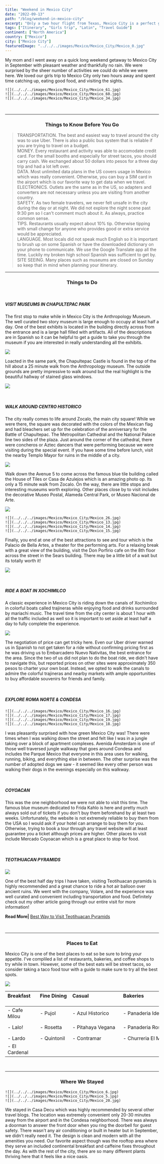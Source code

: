 ```yaml
---
title: "Weekend in Mexico City"
date: "2022-09-13"
path: "/blog/weekend-in-mexico-city"
excerpt: "Only a two hour flight from Texas, Mexico City is a perfect getaway with several great attractions from food to museums to city exploring that will keep you busy."
tags: ["Itinerary", "Girls trip", "Latin", "Travel Guide"]
continent: ["North America"]
country: ["Mexico"]
city: ["Mexico City"]
featuredImage: "../../../images/Mexico/Mexico_City/Mexico_0.jpg"
---
```



My mom and I went away on a quick long weekend getaway to Mexico City in September with pleasant weather and thankfully no rain. We were surprised by the sheer number of activities we could do while we were here. We loved our girls trip to Mexico City only two hours away and spent time catching up, eating good food, and visiting the sights.

```grid|3|
![](../../../images/Mexico/Mexico_City/Mexico_61.jpg)
![](../../../images/Mexico/Mexico_City/Mexico_60.jpg)
![](../../../images/Mexico/Mexico_City/Mexico_34.jpg)
```

&nbsp;

****
### <center> **Things to Know Before You Go**


>TRANSPORTATION. The best and easiest way to travel around the city was to use Uber. There is also a public bus system that is reliable if you are trying to travel on a budget.     
>MONEY. Every restaurant and activity was able to accomodate credit card. For the small booths and especially for street tacos, you should carry cash. We exchanged about 50 dollars into pesos for a three day trip and had a lot left over.  
>DATA. Most unlimited data plans in the US covers usage in Mexico which was really convenient. Otherwise, you can buy a SIM card in the airport which is our favorite way to get data when we travel.    
>ELECTRONICS. Outlets are the same as in the US, so adapters and converters are not necessary unless you are visiting from another country.  
>SAFETY. As two female travelers, we never felt unsafe in the city during the day or at night. We did not explore the night scene past 9:30 pm so I can't comment much about it. As always, practice common sense.  
>TIPS. Restaurants usually expect about 10% tip. Otherwise tipping with small change for anyone who provides good or extra service would be appreciated.  
>LANGUAGE. Most locals did not speak much English so it is important to brush up on some Spanish or have the downloaded dictionary on your phone to communicate. We use the Google Translate app all the time. Luckily my broken high school Spanish was sufficient to get by.  
>SITE SEEING. Many places such as museums are closed on Sunday so keep that in mind when planning your itinerary.  


***
### <center> **Things to Do**	

&nbsp;

##### **VISIT MUSEUMS IN CHAPULTEPAC PARK**

The first stop to make while in Mexico City is the Anthropology Museum. The well curated two story museum is large enough to occupy at least half a day. One of the best exhibits is located in the building directly across from the entrance and is a large hall filled with artifacts. All of the descriptions are in Spanish so it can be helpful to get a guide to take you through the museum if you are interested in really understanding all the exhibits. 

![](../../../images/Mexico/Mexico_City/Mexico_7.jpg) 

Loacted in the same park, the Chapultepac Castle is found in the top of the hill about a 25 minute walk from the Anthropology museum. The outside grounds are pretty impressive to walk around but the real highlight is the beautiful hallway of stained glass windows. 

![](../../../images/Mexico/Mexico_City/Mexico_33.jpg) 

&nbsp;

##### **WALK AROUND CENTRO HISTORICO**

The city really comes to life around Zocalo, the main city square! While we were there, the square was decorated with the colors of the Mexican flag and had bleachers set up for the celebration of the anniversary for the Battle of Chapultepac. The Metropolitan Cathedral and the National Palace line two sides of the plaza. Just around the corner of the cathedral, there were concheros or Aztec dancers that were performing because we were visiting during the special event. If you have some time before lunch, visit the nearby Templo Mayor for ruins in the middle of a city.

![](../../../images/Mexico/Mexico_City/Mexico_23.jpg)  

Walk down the Avenue 5 to come across the famous blue tile building called the House of Tiles or Casa de Azulejos which is an amazing photo op. Its only a 15 minute walk from Zocalo. On the way, there are little stops and interesting museums worth exploring. Other places close by to visit includes the decorative Museo Postal, Alameda Central Park, or Museo Nacional de Arte.

![](../../../images/Mexico/Mexico_City/Mexico_25.jpg)  

```grid|2|
![](../../../images/Mexico/Mexico_City/Mexico_26.jpg) 
![](../../../images/Mexico/Mexico_City/Mexico_13.jpg)
![](../../../images/Mexico/Mexico_City/Mexico_14.jpg) 
![](../../../images/Mexico/Mexico_City/Mexico_15.jpg)  
```

Finally, you end at one of the best attractions to see and tour which is the Palacio de Bella Artes, a theater for the performing arts. For a relaxing break with a great view of the building, visit the Don Porfirio cafe on the 8th floor across the street in the Sears building. There may be a little bit of a wait but its totally worth it!

![](../../../images/Mexico/Mexico_City/Mexico_0.jpg) 

&nbsp;

##### **RIDE A BOAT IN XOCHIMILCO**

A classic experience in Mexico City is riding down the canals of Xochimilco in colorful boats called trajineras while enjoying food and drinks surrounded by mariachi music. The travel time from the city center is about 1 hour with all the traffic included as well so it is important to set aside at least half a day to fully complete the experience. 

![](../../../images/Mexico/Mexico_City/Mexico_10.jpg)  

The negotiation of price can get tricky here. Even our Uber driver warned us in Spanish to not get taken for a ride without confirming pricing first as he was driving us to Embarcadero Nuevo Nativitas, the best entrance for the area. Since the two of us did not plan to do the boat ride, we didn't have to navigate this, but reported prices on other sites were approximately 350 pesos to charter your own boat. Instead, we opted to walk the canals to admire the colorful trajineras and nearby markets with ample opportunities to buy affordable souvenirs for friends and family. 

&nbsp;

##### **EXPLORE ROMA NORTE & CONDESA**

```grid|2|
![](../../../images/Mexico/Mexico_City/Mexico_16.jpg) 
![](../../../images/Mexico/Mexico_City/Mexico_17.jpg)
![](../../../images/Mexico/Mexico_City/Mexico_19.jpg) 
![](../../../images/Mexico/Mexico_City/Mexico_18.jpg)  
```
I was pleasantly surprised with how green Mexico City was! There were times when I was walking down the street and felt like I was in a jungle taking over a block of apartment complexes. Avenida Ámsterdam is one of those well traversed jungle walkway that goes around Condesa and includes the Parque Mexico that everyone in this area uses for walking, running, biking, and everything else in between. The other surprise was the number of adopted dogs we saw - it seemed like every other person was walking their dogs in the evenings especially on this walkway.

&nbsp;

##### **COYOACAN**  
This was the one neighborhood we were not able to visit this time. The famous blue museum dedicated to Frida Kahlo is here and pretty much always sold out of tickets if you don't buy them beforehand by at least two weeks. Unfortunately, the website is not extremely reliable to buy them from the USA so I would ask if your hotel can arrange to buy them for you. Otherwise, trying to book a tour through any travel website will at least guarantee you a ticket although prices are higher. Other places to visit include Mercado Coyoacan which is a great place to stop for food.

&nbsp;

##### **TEOTIHUACAN PYRAMIDS**

![](../../../images/Mexico/Mexico_City/Mexico_1.jpg)  

One of the best half day trips I have taken, visiting Teotihuacan pyramids is highly recommended and a great chance to ride a hot air balloon over ancient ruins. We went with the company, Volare, and the experience was well curated and convenient including transportation and food. Definitely check out my other article going through our entire visit for more information!

**Read More|** [Best Way to Visit Teotihuacan Pyramids](/blog/best-way-to-visit-teotihuacan)

&nbsp;

***
### <center> **Places to Eat**	

Mexico City is one of the best places to eat so be sure to bring your appetite. I've compliled a list of restaurants, bakeries, and coffee shops to try while in town. However, some of the best eats will be street tacos, so consider taking a taco food tour with a guide to make sure to try all the best spots.

![](../../../images/Mexico/Mexico_City/Mexico_55.jpg)  

| **Breakfast** &nbsp;&nbsp;&nbsp;&nbsp;&nbsp;&nbsp;&nbsp;&nbsp;&nbsp;&nbsp;&nbsp;&nbsp;&nbsp;&nbsp;&nbsp;&nbsp;&nbsp;&nbsp;&nbsp;&nbsp;&nbsp; | **Fine Dining** &nbsp;&nbsp;&nbsp;&nbsp;&nbsp;&nbsp;&nbsp;&nbsp;&nbsp;&nbsp;&nbsp;&nbsp;&nbsp;&nbsp;&nbsp;&nbsp;&nbsp;&nbsp;&nbsp;&nbsp;&nbsp;| **Casual** &nbsp;&nbsp;&nbsp;&nbsp;&nbsp;&nbsp;&nbsp;&nbsp;&nbsp;&nbsp;&nbsp;&nbsp;&nbsp;&nbsp;&nbsp;&nbsp;&nbsp;&nbsp;&nbsp;&nbsp;&nbsp;&nbsp;&nbsp;&nbsp;&nbsp;&nbsp;&nbsp;&nbsp;&nbsp;&nbsp;&nbsp;&nbsp;&nbsp;&nbsp;&nbsp;| **Bakeries** &nbsp;&nbsp;&nbsp;&nbsp;&nbsp;&nbsp;&nbsp;&nbsp;&nbsp;&nbsp;&nbsp;&nbsp;&nbsp;&nbsp;&nbsp;&nbsp;&nbsp;&nbsp;&nbsp;&nbsp;&nbsp;&nbsp;&nbsp;&nbsp;&nbsp;&nbsp;&nbsp;&nbsp;&nbsp;&nbsp;&nbsp;&nbsp;&nbsp;&nbsp;&nbsp;&nbsp;&nbsp;|**Coffee Shops** |  
|:--------|:-----------|:------------|:--------|:--------------|
| - Cafe Milou | - Pujol | - Azul Historico | - Panaderia Ideal | - Chiquito |     
| - Lalo! | - Rosetta | - Pitahaya Vegana | - Panaderia Rosetta | - Don Porfirio |  
| - Lardo | - Quintonil | - Contramar | - Churreria El Moro |     |     
| - El Cardenal |

&nbsp;

***
### <center> **Where We Stayed**

```grid|3|
![](../../../images/Mexico/Mexico_City/Mexico_6.jpg)
![](../../../images/Mexico/Mexico_City/Mexico_5.jpg)
![](../../../images/Mexico/Mexico_City/Mexico_20.jpg)
```

We stayed in Casa Decu which was highly recommended by several other travel blogs. The location was extremely convenient only 20-30 minutes away from the airport and in the Condesa neighborhood. There was always a doorman to answer the front door when you ring the doorbell for guest safety. There wasn't any air conditioning or built in heater but in September, we didn't really need it. The design is clean and modern with all the amenities you need. Our favorite aspect though was the rooftop area where they serve an included continental breakfast and caffeine fixes throughout the day. As with the rest of the city, there are so many different plants thriving here that it feels like a nice oasis. 